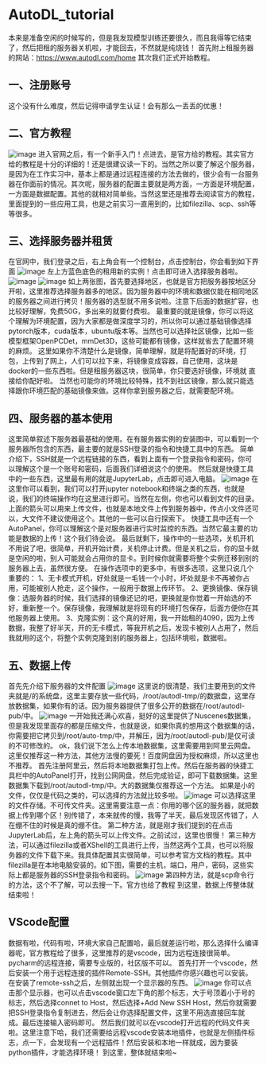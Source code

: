 # AutoDL_tutorial
本来是准备空闲的时候写的，但是我发现模型训练还要很久，而且我得等它结束了，然后把租的服务器关机啦，才能回去，不然就是纯烧钱！
首先附上租服务器的网站：https://www.autodl.com/home
其次我们正式开始教程。
## 一、注册账号
这个没有什么难度，然后记得申请学生认证！会有那么一丢丢的优惠！
## 二、官方教程
![image](/autodl/4.png)
进入官网之后，有一个新手入门！点进去，是官方给的教程。其实官方给的教程是十分的详细的！还是很建议读一下的。当然之所以要了解这个服务器，是因为在工作实习中，基本上都是通过远程连接的方法去做的，很少会有一台服务器在你面前的情况。其次呢，服务器的配置主要就是两方面，一方面是环境配置，一方面是数据配置。其他的就相对简单些。当然这里还是推荐去阅读官方的教程，里面提到的一些应用工具，也是之前实习一直用到的，比如filezilla、scp、ssh等等很多。
## 三、选择服务器并租赁
在官网中，我们登录之后，右上角会有一个控制台，点击控制台，你会看到如下界面
![image](/autodl/5.png)
左上方蓝色底色的租用新的实例！点击即可进入选择服务器啦。
![image](/autodl/1.png)
![image](/autodl/2.png)
如上两张图，首先要选择地区，也就是官方把服务器按地区分开啦，这里推荐选择服务器多的地区。因为服务器中的环境和数据仅能在相同地区的服务器之间进行拷贝！服务器的选型就不用多说啦。注意下后面的数据扩容，也比较好理解，免费50G，多出来的就要付费啦。
最重要的就是镜像，你可以将这个理解为环境配置，因为大家都是做深度学习的，所以你可以通过基础镜像选择pytorch版本，cuda版本，ubuntu版本等。当然也可以选择社区镜像，比如一些模型框架OpenPCDet，mmDet3D，这些可能都有镜像，这样就省去了配置环境的麻烦。
这里如果你不清楚什么是镜像，简单理解，就是将配置好的环境，打包，上传到了网上，人们可以拉下来，将镜像变成容器，自己使用，这块是docker的一些东西啦。但是租服务器这块，很简单，你只要选好镜像，环境就 直接给你配好啦。
当然也可能你的环境比较特殊，找不到社区镜像，那么就只能选择跟你环境匹配的基础镜像来做。这样你拿到服务器之后，就需要配环境。
## 四、服务器的基本使用
这里简单叙述下服务器最基础的使用。在有服务器实例的安装图中，可以看到一个服务器所包含的东西，最主要的就是SSH登录的指令和快捷工具中的东西。
简单介绍下，SSH就是一个远程链接的东西，看到上面有一个登录指令和密码，你可以理解这个是一个账号和密码，后面我们详细说这个的使用。
然后就是快捷工具中的一些东西，这里最有用的就是JupyterLab，点击即可进入电脑。
![image](/autodl/6.png)
在这里你可以看到，我们可以打开jupyter notebook和终端之类的东西，也就是说，我们的终端操作均在这里进行即可。当然在左侧，你也可以看到文件的目录。上面的箭头可以用来上传文件，也就是本地文件上传到服务器中，传点小文件还可以，大文件不建议使用这个。其他的一些可以自行探索下。
快捷工具中还有一个AutoPanel，你可以理解这个是对服务器进行实时监控的东西。当然它最主要的功能是数据的上传！这个我们待会说。
最后就剩下，操作中的一些选项，关机开机不用说了吧，很简单，开机开始计费，关机停止计费。但是关机之后，你的显卡就是空闲的啦，别人可能就会占用你的显卡。到时候你就需要将整个实例迁移到别的服务器上去，虽然很方便。
在操作选项中的更多中，有很多选项，这里只说几个重要的：
1、无卡模式开机，好处就是一毛钱一个小时，坏处就是卡不再被你占用，可能被别人抢走，这个操作，一般用于数据上传环节。
2、更换镜像、保存镜像：选服务器的时候，我们选择的镜像还记的吧，更换就是你觉着一开始选的不好，重新整一个。保存镜像，我理解就是将现有的环境打包保存，后面方便你在其他服务器上使用。
3、克隆实例：这个真的好用，我一开始租的4090，因为上传数据，我整了好半天，开的无卡模式，等我开机之后，发现卡被别人占用了，然后我就用的这个，将整个实例克隆到别的服务器上，包括环境啦，数据啦。
## 五、数据上传
首先先介绍下服务器的文件配置
![image](/autodl/8.png)
这里说的很清楚，我们主要用到的文件夹就是/的系统盘，这里主要存放一些代码，/root/autodl-tmp/的数据盘，这里存放数据集，如果你有的话。因为服务器提供了很多公开的数据在/root/autodl-pub/中。
![image](/autodl/9.png)
一开始我还满心欢喜，挺好的这里提供了Nuscenes数据集，但是我发现里面存的都是压缩文件，也就是说，如果你真的想用这个数据集的话，你需要把它拷贝到/root/auto-tmp/中，并解压，因为/root/autodl-pub/是仅可读的不可修改的。
ok，我们说下怎么上传本地数据集，这里需要用到阿里云网盘。这里仅推荐这一种方法，其他方法慢的要死！百度网盘因为授权麻烦，所以这里也不推荐。
首先注册阿里云，然后将本地数据集打包上传。然后在服务器的快捷工具栏中的AutoPanel打开，找到公网网盘，然后完成验证，即可下载数据集。这里数据集下载到/root/autodl-tmp/中。大的数据集仅推荐这一个方法。
如果是小的文件，仅仅是代码之类的，可以选择的方法就比较多啦。
![image](/autodl/10.png)
可以选择这里的文件存储。不可传文件夹。这里需要注意一点：你用的哪个区的服务器，就把数据上传到哪个区！别传错了，本来就传的慢，我等了半天，最后发现区传错了，人在绷不住的时候是真的绷不住。
第二种方法，就是刚才我们提到的在点击JupyterLab后，左上角的箭头可以上传文件。之前试过，这里也很慢！
第三种方法，可以通过filezilla或者XShell的工具进行上传，当然这两个工具，也可以将服务器的文件下载下来。我具体配置其实很简单，可以参考官方文档的教程。其中filezilla是在本地电脑安装的。如下图，需要的主机，端口，用户，密码，这些实际上都是服务器的SSH登录指令和密码。
![image](/autodl/11.png)
第四种方法，就是scp命令行的方法，这个不了解，可以去搜一下。官方也给了教程
到这里，数据上传整体就结束啦！
## VScode配置
数据有啦，代码有啦，环境大家自己配置哈，最后就差运行啦，那么选择什么编译器呢，官方教程给了很多，这里推荐的是vscode，因为远程连接很简单。pycharm的远程连接，需要专业版的，社区版不可以。
首先打开一个vscode，然后安装一个用于远程连接的插件Remote-SSH。其他插件你感兴趣也可以安装。在安装了remote-ssh之后，左侧就出现一个显示器的东西。
![image](/autodl/12.png)
你可以点击那个显示器，也可以点击vscode窗口左下角的那个标志，大于号顶着小于号的标志，然后选择connet to Host，然后选择+Add New SSH Host，然后你就需要把SSH登录指令复制进去，然后会让你选择配置文件，这里不用选直接回车就成。最后连接输入密码即可。
然后我们就可以在vscode打开远程的代码文件夹啦。这里注意下哈，我们还需要给远程vscode安装本地插件，也就是左侧插件标志，点一下，会发现有一个远程插件！然后安装和本地一样就成，因为要装python插件，才能选择环境！
到这里，整体就结束啦~
